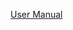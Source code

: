 [User Manual]([team10-user-manual.pdf.pdf](https://github.com/Kunutza/GoGreen/blob/main/team10-user-manual.pdf))
